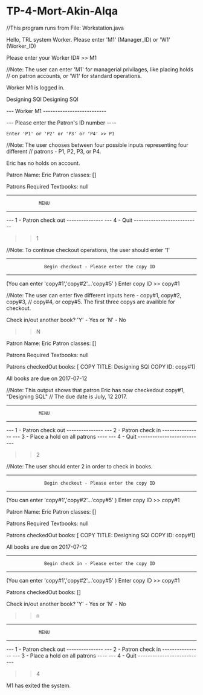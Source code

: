 # TP-4-Mort-Akin-Alqa

//This program runs from File: Workstation.java

Hello, TRL system Worker.
Please enter 'M1' (Manager_ID) or 'W1' (Worker_ID)

Please enter your Worker ID# >> M1

//Note: The user can enter 'M1' for managerial privilages, like placing holds 
//      on patron accounts, or 'W1' for standard operations.

Worker M1 is logged in.

Designing SQl 
Designing SQl 

--- Worker M1  --------------------------


--- Please enter the Patron's ID number ----

    Enter 'P1' or 'P2' or 'P3' or 'P4' >> P1

//Note: The user chooses between four possible inputs representing four different
//      patrons - P1, P2, P3, or P4.

Eric has no holds on account.

Patron Name: Eric
Patron classes: []

Patrons Required Textbooks: null


----------------------------------------
                MENU                    
----------------------------------------

--- 1 - Patron check out ---------------
--- 4 - Quit ---------------------------
>>1

//Note: To continue checkout operations, the user should enter '1'


---------------------------------------------------------------------
                  Begin checkout - Please enter the copy ID
---------------------------------------------------------------------

(You can enter 'copy#1','copy#2'...'copy#5' )
     Enter copy ID >> copy#1

//Note: The user can enter five different inputs here - copy#1, copy#2, copy#3, 
//      copy#4, or copy#5. The first three copys are availible for checkout. 


 Check in/out another book? 'Y' - Yes or 'N' - No
>> N

Patron Name: Eric
Patron classes: []

Patrons Required Textbooks: null


Patrons checkedOut books: [
COPY TITLE: Designing SQl
COPY ID: copy#1]


All books are due on 2017-07-12

//Note: This output shows that patron Eric has now checkedout copy#1, "Designing SQL"
//      The due date is July, 12 2017.

----------------------------------------
                MENU                    
----------------------------------------

--- 1 - Patron check out ---------------
--- 2 - Patron check in ----------------
--- 3 - Place a hold on all patrons ----
--- 4 - Quit ---------------------------
>>2

//Note: The user should enter 2 in order to check in books.

---------------------------------------------------------------------
                  Begin checkout - Please enter the copy ID
---------------------------------------------------------------------

(You can enter 'copy#1','copy#2'...'copy#5' )
     Enter copy ID >> copy#1

Patron Name: Eric
Patron classes: []

Patrons Required Textbooks: null


Patrons checkedOut books: [
COPY TITLE: Designing SQl
COPY ID: copy#1]


All books are due on 2017-07-12


---------------------------------------------------------------------
                  Begin check in - Please enter the copy ID
---------------------------------------------------------------------

(You can enter 'copy#1','copy#2'...'copy#5' )
     Enter copy ID >> copy#1

Patrons checkedOut books: []

 
 
 Check in/out another book? 'Y' - Yes or 'N' - No
>> n


----------------------------------------
                MENU                    
----------------------------------------

--- 1 - Patron check out ---------------
--- 2 - Patron check in ----------------
--- 3 - Place a hold on all patrons ----
--- 4 - Quit ---------------------------
>>4
 
M1 has exited the system.
 

